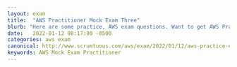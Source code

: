 ```yaml
---
layout: exam
title:  "AWS Practitioner Mock Exam Three"
blurb: "Here are some practice, AWS exam questions. Want to get AWS Practitioner certified? Start here.."
date:   2022-01-12 08:17:00 -0500
categories: aws exam
canonical: http://www.scrumtuous.com/aws/exam/2022/01/12/aws-practice-exam-three.html
keywords: AWS Mock Exam Practitioner
---
```


<div id="root" data-name="Exam Three" data-param='{ "quid" : { "$in" : [127, 72, 50, 25, 17, 219, 192, 76, 103, 197, 132, 28, 243, 240, 167, 233, 163, 85, 123, 65, 58, 43, 7, 157, 156, 69, 100, 224, 214, 91, 3, 53, 137, 227, 54, 236, 43, 5, 154, 37, 3, 146, 111, 157, 28, 40, 216, 246, 10, 38, 40, 234, 74, 123, 221, 246, 169] } }'></div>



